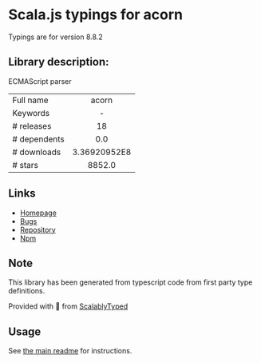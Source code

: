 
# Scala.js typings for acorn

Typings are for version 8.8.2

## Library description:
ECMAScript parser

|                    |                 |
| ------------------ | :-------------: |
| Full name          | acorn |
| Keywords           | - |
| # releases         | 18 |
| # dependents       | 0.0 |
| # downloads        | 3.36920952E8 |
| # stars            | 8852.0 |

## Links
- [Homepage](https://github.com/acornjs/acorn)
- [Bugs](https://github.com/acornjs/acorn/issues)
- [Repository](https://github.com/acornjs/acorn)
- [Npm](https://www.npmjs.com/package/acorn)
    


## Note
This library has been generated from typescript code from first party type definitions.

Provided with :purple_heart: from [ScalablyTyped](https://github.com/oyvindberg/ScalablyTyped)

## Usage
See [the main readme](../../readme.md) for instructions.


